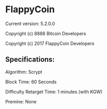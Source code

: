 FlappyCoin 
================================
Current version: 5.2.0.0

Copyright (c) 8888 Bitcoin Developers

Copyright (c) 2017 FlappyCoin Developers


Specifications:
---------------
Algorithm: Scrypt

Block Time: 60 Seconds

Difficulty Retarget Time: 1 minutes (with KGW)

Premine: None
